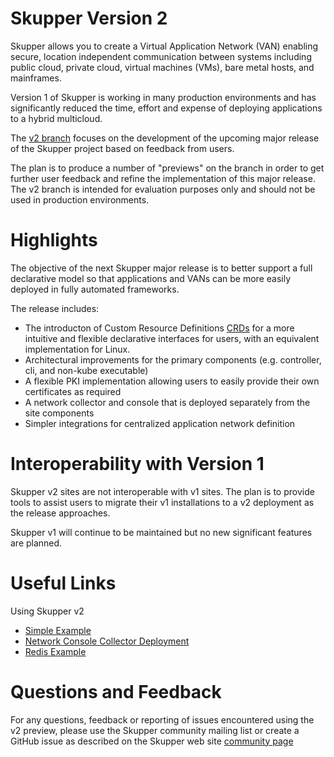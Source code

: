 # Skupper Version 2

Skupper allows you to create a Virtual Application Network (VAN) enabling secure, location independent
communication between systems including public cloud, private cloud, virtual machines (VMs),
bare metal hosts, and mainframes.

Version 1 of Skupper is working in many production environments and has significantly reduced the
time, effort and expense of deploying applications to a hybrid multicloud.

The [v2 branch](https://github.com/skupperproject/skupper/tree/v2) focuses on the development of the upcoming
major release of the Skupper project based on feedback from users.

The plan is to produce a number of "previews" on the branch in order to get further user feedback and refine the
implementation of this major release. The v2 branch is intended for evaluation purposes only and should not be used
in production environments.

# Highlights

The objective of the next Skupper major release is to better support a full declarative model so that applications
and VANs can be more easily deployed in fully automated frameworks.

The release includes:

* The introducton of Custom Resource Definitions [CRDs](https://kubernetes.io/docs/tasks/extend-kubernetes/custom-resources/custom-resource-definitions/)
  for a more intuitive and flexible declarative interfaces for users, with an equivalent implementation for Linux.
* Architectural improvements for the primary components (e.g. controller, cli, and non-kube executable)
* A flexible PKI implementation allowing users to easily provide their own certificates as required
* A network collector and console that is deployed separately from the site components
* Simpler integrations for centralized application network definition

# Interoperability with Version 1

Skupper v2 sites are not interoperable with v1 sites. The plan is to provide tools to assist users to
migrate their v1 installations to a v2 deployment as the release approaches.

Skupper v1 will continue to be maintained but no new significant features are planned.

# Useful Links
Using Skupper v2

* [Simple Example](https://github.com/skupperproject/skupper/blob/v2/cmd/controller/example/README.md)
* [Network Console Collector Deployment](https://github.com/skupperproject/skupper/blob/v2/cmd/network-console-collector/resources/README.md)
* [Redis Example](https://github.com/skupperproject/skupper-example-redis/tree/v2)

# Questions and Feedback

For any questions, feedback or reporting of issues encountered using the v2 preview, please use
the Skupper community mailing list or create a GitHub issue as described on the Skupper web site
[community page](https://skupper.io/community/index.html)
